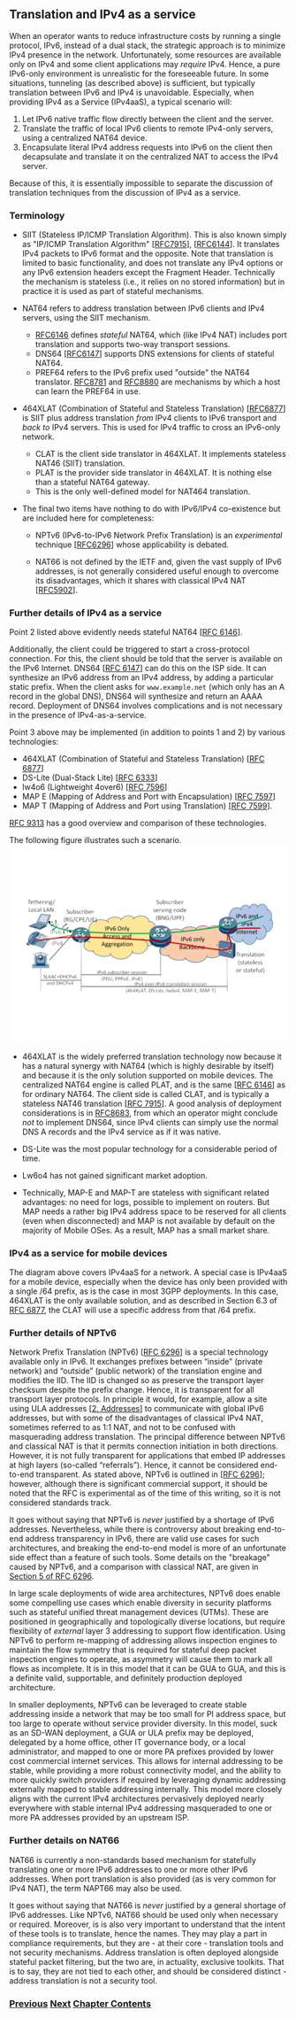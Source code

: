 ## Translation and IPv4 as a service

When an operator wants to reduce infrastructure costs by running a
single protocol, IPv6, instead of a dual stack, the strategic approach
is to minimize IPv4 presence in the network. Unfortunately, some
resources are available only on IPv4 and some client applications may
*require* IPv4. Hence, a pure IPv6-only environment is unrealistic for
the foreseeable future. In some situations, tunneling (as described
above) is sufficient, but typically translation between IPv6 and IPv4 is
unavoidable. Especially, when providing IPv4 as a Service (IPv4aaS), a
typical scenario will:

1. Let IPv6 native traffic flow directly between the client and the
   server.
1. Translate the traffic of local IPv6 clients to remote IPv4-only
   servers, using a centralized NAT64 device.
1. Encapsulate literal IPv4 address requests into IPv6 on the client
   then decapsulate and translate it on the centralized NAT to access
   the IPv4 server.

Because of this, it is essentially impossible to separate the discussion
of translation techniques from the discussion of IPv4 as a service.

### Terminology

- SIIT (Stateless IP/ICMP Translation Algorithm). This is also known
  simply as "IP/ICMP Translation Algorithm"
  \[[RFC7915](https://www.rfc-editor.org/info/rfc7915)\],
  \[[RFC6144](https://www.rfc-editor.org/info/rfc6144)\]. It translates
  IPv4 packets to IPv6 format and the opposite. Note that translation is
  limited to basic functionality, and does not translate any IPv4
  options or any IPv6 extension headers except the Fragment Header.
  Technically the mechanism is stateless (i.e., it relies on no stored
  information) but in practice it is used as part of stateful
  mechanisms.

- NAT64 refers to address translation between IPv6 clients and IPv4
  servers, using the SIIT mechanism.

  - [RFC6146](https://www.rfc-editor.org/info/rfc6146) defines
    _stateful_ NAT64, which (like IPv4 NAT) includes port translation
    and supports two-way transport sessions.
  - DNS64 \[[RFC6147](https://www.rfc-editor.org/info/rfc6147)\]
    supports DNS extensions for clients of stateful NAT64.
  - PREF64 refers to the IPv6 prefix used "outside" the NAT64
    translator. [RFC8781](https://www.rfc-editor.org/info/rfc8781)
    and [RFC8880](https://www.rfc-editor.org/info/rfc8880)
    are mechanisms by which a host can learn the PREF64 in use.

- 464XLAT (Combination of Stateful and Stateless Translation)
  \[[RFC6877](https://www.rfc-editor.org/info/rfc6877)\] is SIIT plus
  address translation *from* IPv4 clients to IPv6 transport and *back
  to* IPv4 servers. This is used for IPv4 traffic to cross an
  IPv6-only network.

  - CLAT is the client side translator in 464XLAT. It implements stateless NAT46 (SIIT) translation.
  - PLAT is the provider side translator in 464XLAT. It is nothing else than a stateful NAT64 gateway.
  - This is the only well-defined model for NAT464 translation.

- The final two items have nothing to do with IPv6/IPv4 co-existence but
  are included here for completeness:

  - NPTv6 (IPv6-to-IPv6 Network Prefix Translation) is an *experimental*
    technique \[[RFC6296](https://www.rfc-editor.org/info/rfc6296)\]
    whose applicability is debated.

  - NAT66 is not defined by the IETF and, given the vast supply of IPv6
    addresses, is not generally considered useful enough to overcome its
    disadvantages, which it shares with classical IPv4 NAT
    \[[RFC5902](https://www.rfc-editor.org/info/rfc5902)\].

### Further details of IPv4 as a service

Point 2 listed above evidently needs stateful NAT64
\[[RFC 6146](https://www.rfc-editor.org/info/rfc6146)\].

Additionally, the client could be triggered to start a cross-protocol
connection. For this, the client should be told that the server is
available on the IPv6 Internet. DNS64
\[[RFC 6147](https://www.rfc-editor.org/info/rfc6147)\] can do this on
the ISP side. It can synthesize an IPv6 address from an IPv4 address, by
adding a particular static prefix. When the client asks for
`www.example.net` (which only has an A record in the global DNS), DNS64
will synthesize and return an AAAA record. Deployment of DNS64 involves
complications and is not necessary in the presence of IPv4-as-a-service.

Point 3 above may be implemented (in addition to points 1 and 2) by
various technologies:

- 464XLAT (Combination of Stateful and Stateless Translation)
  \[[RFC 6877](https://www.rfc-editor.org/info/rfc6877)\]
- DS-Lite (Dual-Stack Lite)
  \[[RFC 6333](https://www.rfc-editor.org/info/rfc6333)\]
- lw4o6 (Lightweight 4over6)
  \[[RFC 7596](https://www.rfc-editor.org/info/rfc7596)\]
- MAP E (Mapping of Address and Port with Encapsulation)
  \[[RFC 7597](https://www.rfc-editor.org/info/rfc7597)\]
- MAP T (Mapping of Address and Port using Translation)
  \[[RFC 7599](https://www.rfc-editor.org/info/rfc7599)\].

[RFC 9313](https://www.rfc-editor.org/info/rfc9313) has a good overview
and comparison of these technologies.

The following figure illustrates such a scenario.
<img src="./vasilenko-IPv4aaS.svg" alt="User devices connected to Internet via IPv6 infrastructure" width="auto" height="auto"/>

- 464XLAT is the widely preferred translation technology now because it
  has a natural synergy with NAT64 (which is highly desirable by itself)
  and because it is the only solution supported on mobile devices. The
  centralized NAT64 engine is called PLAT, and is the same
  \[[RFC 6146](https://www.rfc-editor.org/info/rfc6146)\] as for
  ordinary NAT64. The client side is called CLAT, and is typically a
  stateless NAT46 translation
  \[[RFC 7915](https://www.rfc-editor.org/info/rfc7915)\]. A good
  analysis of deployment considerations is in
  [RFC8683](https://www.rfc-editor.org/info/rfc8683), from which an
  operator might conclude *not* to implement DNS64, since IPv4 clients
  can simply use the normal DNS A records and the IPv4 service as if it
  was native.

- DS-Lite was the most popular technology for a considerable period of
  time.

- Lw6o4 has not gained significant market adoption.

- Technically, MAP-E and MAP-T are stateless with significant related
  advantages: no need for logs, possible to implement on routers. But
  MAP needs a rather big IPv4 address space to be reserved for all
  clients (even when disconnected) and MAP is not available by default
  on the majority of Mobile OSes. As a result, MAP has a small market
  share.

### IPv4 as a service for mobile devices

The diagram above covers IPv4aaS for a network. A special case is
IPv4aaS for a mobile device, especially when the device
has only been provided with a single /64 prefix, as is the case
in most 3GPP deployments. In this case, 464XLAT is the only
available solution, and as described in Section 6.3 of
[RFC 6877](https://www.rfc-editor.org/info/rfc6877),
the CLAT will use a specific address from that /64 prefix.

### Further details of NPTv6

Network Prefix Translation (NPTv6)
\[[RFC 6296](https://www.rfc-editor.org/info/rfc6296)\] is a special
technology available only in IPv6. It exchanges prefixes between
“inside” (private network) and “outside” (public network) of the
translation engine and modifies the IID. The IID is changed so as
preserve the transport layer checksum despite the prefix change. Hence,
it is transparent for all transport layer protocols. In principle it
would, for example, allow a site using ULA addresses
\[[2. Addresses](../2.%20IPv6%20Basic%20Technology/Addresses.md)\] to
communicate with global IPv6 addresses, but with some of the
disadvantages of classical IPv4 NAT, sometimes referred to as 1:1 NAT, 
and not to be confused with masquerading address translation. 
The principal difference between NPTv6 and classical NAT is that it 
permits connection initiation in both directions. 
However, it is not fully transparent for applications that
embed IP addresses at high layers (so-called “referrals”). Hence, it
cannot be considered end-to-end transparent. 
As stated above, NPTv6 is outlined in \[[RFC 6296](https://www.rfc-editor.org/info/rfc6296)\]; 
however, although there is significant commercial support, it should be noted that the 
RFC is experimental as of the time of this writing, so it is not considered standards track. 

It goes without saying that NPTv6 is _never_ justified by a shortage of IPv6 addresses.
Nevertheless, while there is controversy about breaking end-to-end address transparency in IPv6, 
there are valid use cases for such architectures, and breaking the end-to-end model is more
of an unfortunate side effect than a feature of such tools. Some details on the "breakage"
caused by NPTv6, and a comparison with classical NAT, are given in
[Section 5 of RFC 6296](https://www.rfc-editor.org/rfc/rfc6296.html#section-5).

In large scale deployments of wide area architectures, NPTv6 does enable some compelling use cases which enable diversity in security platforms such as stateful unified threat management devices (UTMs). These are positioned in geographically and topologically diverse locations, but require flexibility of _external_ layer 3 addressing to support flow identification. Using NPTv6 to perform re-mapping of addressing allows inspection engines to maintain the flow symmetry that is required for stateful deep packet inspection engines to operate, as asymmetry will cause them to mark all flows as incomplete. 
It is in this model that it can be GUA to GUA, and this is a definite valid, supportable, and definitely production deployed architecture. 

In smaller deployments, NPTv6 can be leveraged to create stable addressing inside a network that may be too small for PI address space, but too large to operate without service provider diversity. In this model, suck as an SD-WAN deployment, a GUA or ULA prefix may be deployed, delegated by a home office, other IT governance body, or a local administrator, and mapped to one or more PA prefixes provided by lower cost commercial internet services. This allows for internal addressing to be stable, while providing a more robust connectivity model, and the ability to more quickly switch providers if required by leveraging dynamic addressing externally mapped to stable addressing internally. This model more closely aligns with the current IPv4 architectures pervasively deployed nearly everywhere with stable internal IPv4 addressing masqueraded to one or more PA addresses provided by an upstream ISP. 

### Further details on NAT66

NAT66 is currently a non-standards based mechanism for statefully translating one or more IPv6 addresses to one or more other IPv6 addresses. When port translation is also provided (as is very common for IPv4 NAT), the term NAPT66 may also be used.

It goes without saying that NAT66 is _never_ justified by a general shortage of IPv6 addresses.
Like NPTv6, NAT66 should be used only when necessary or required. Moreover, is is also very important to understand that the intent of these tools is to translate, hence the names. They may play a part in compliance requirements, but they are - at their core - translation tools and not security mechanisms. Address translation is often deployed alongside stateful packet filtering, but the two are, in actuality, exclusive toolkits. That is to say, they are not tied to each other, and should be considered distinct - address translation is not a security tool.  

<!-- Link lines generated automatically; do not delete -->

### [<ins>Previous</ins>](Tunnels.md) [<ins>Next</ins>](Obsolete%20techniques.md) [<ins>Chapter Contents</ins>](3.%20Coexistence%20with%20Legacy%20IPv4.md)
